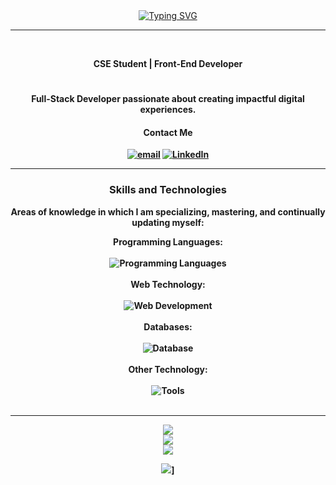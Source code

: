

<div align="center">
<a href="https://git.io/typing-svg"><img src="https://readme-typing-svg.herokuapp.com?font=Jersey+15&size=31&pause=1000&color=2ECC71&center=true&vCenter=true&width=500&lines=Hi+Guys+!!;Explore+the+code+that+shapes+my+journey" alt="Typing SVG" /></a>
</div>

---



<div align= "center">
  <br>

 <strong> CSE Student | Front-End Developer <strong>
  

#

<p> Full-Stack Developer passionate about creating impactful digital experiences. 
</p>


<h4> <strong>  Contact Me </strong> </h4>
   <p align="center">
      <a href="mailto:siashwin2005@gmail.com">
         <img alt="email" title="Entre em contato" src="https://img.shields.io/badge/Gmail-333333?style=for-the-badge&logo=gmail&logoColor=red"/></a>
	<a href="https://www.linkedin.com/in/ashwinsi/">
         <img alt="LinkedIn" title="LinkedIn" src="https://img.shields.io/badge/LinkedIn-0077B5?style=for-the-badge&logo=linkedin&logoColor=white"/></a>

   </p>
</div>

---
<div align= "Center">
 <h3> <strong> Skills and Technologies</strong> </h3>

Areas of knowledge in which I am specializing, mastering, and continually updating myself:

Programming Languages: 
<br><br>
   <img alt="Programming Languages" src = "https://skillicons.dev/icons?i=java,python"/>
<br><br>
 Web Technology: 
<br><br>
   <img alt="Web Development" src = "https://skillicons.dev/icons?i=html,css,js,nodejs,react,express"/>
<br><br>
 Databases: 
<br><br>
<img alt="Database" src = "https://skillicons.dev/icons?i=mysql,mongo,sqlite"/>
<br><br>
 Other Technology: 
<br><br>
<img alt="Tools" src = "https://skillicons.dev/icons?i=linux,git,github,webstorm,docker"/>
<br><br>



---



![](https://github-readme-stats.vercel.app/api?username=ashwinn-si&theme=highcontrast&hide_border=false&include_all_commits=false&count_private=false)<br/>
![](https://github-readme-streak-stats.herokuapp.com/?user=ashwinn-si&theme=highcontrast&hide_border=false)<br/>
![](https://github-readme-stats.vercel.app/api/top-langs/?username=ashwinn-si&theme=highcontrast&hide_border=false&include_all_commits=false&count_private=false&layout=compact)


[![](https://visitcount.itsvg.in/api?id=ashwinn-si&icon=0&color=2)](https://visitcount.itsvg.in)]

</div>

<br>
<br>

 

 

